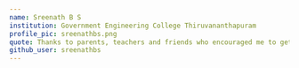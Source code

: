 ```yaml
---
name: Sreenath B S
institution: Government Engineering College Thiruvananthapuram
profile_pic: sreenathbs.png
quote: Thanks to parents, teachers and friends who encouraged me to get here.
github_user: sreenathbs
---
```

